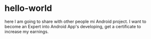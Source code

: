 # hello-world
here I am going to share with other people mi Android project.
I want to become an Expert into Android App's developing, get a certificate to increase my earnings.
